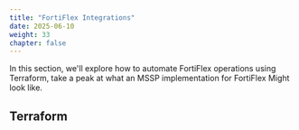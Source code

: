 ```yaml
---
title: "FortiFlex Integrations"
date: 2025-06-10
weight: 33
chapter: false
---
```



In this section, we'll explore how to automate FortiFlex operations using Terraform, take a peak at what an MSSP implementation for FortiFlex Might look like.

## Terraform